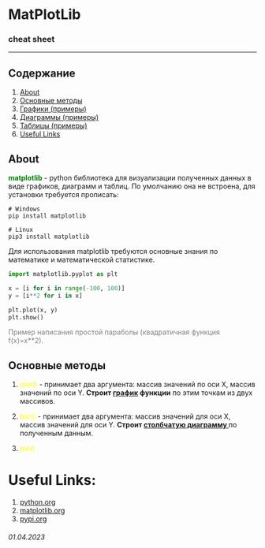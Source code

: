 # MatPlotLib 
### **cheat sheet**

-------------------------

## Содержание
1. [About]()
2. [Основные методы]()
3. [Графики (примеры)]()
4. [Диаграммы (примеры)]()
5. [Таблицы (примеры)]()
6. [Useful Links]()

## About
<font color="green">**matplotlib**</font> - python библиотека для визуализации полученных данных в виде графиков, диаграмм и таблиц. По умолчанию она не встроена, для установки требуется прописать:
```Terminal
# Windows
pip install matplotlib

# Linux
pip3 install matplotlib
```

Для использования matplotlib требуются основные знания по математике и математической статистике.

```python 
import matplotlib.pyplot as plt

x = [i for i in range(-100, 100)]
y = [i**2 for i in x]

plt.plot(x, y)
plt.show()
```

<font color="grey">
Пример написания простой параболы (квадратичная функция f(x)=x**2).
</font>

## Основные методы
1. <font color="yellow"> plot() </font> - принимает два аргумента: массив значений по оси X, массив значений по оси Y. **Строит <u>график</u> функции** по этим точкам из двух массивов.

2. <font color="yellow"> bar() </font> - принимает два аргумента: массив значений для оси X, массив значений для оси Y. **Строит <u>столбчатую диаграмму </u>** по полученным данным.

3. <font color="yellow"> pie() </font>

# Useful Links:
1. [python.org](https://python.org)
2. [matplotlib.org](https://matplotlib.org)
3. [pypi.org](https://pypi.org)

###### 01.04.2023

